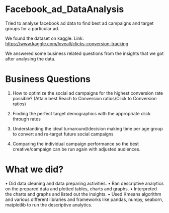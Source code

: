 # Facebook_ad_DataAnalysis
Tried to analyse facebook ad data to find best ad campaigns and target groups for a particular ad.

We found the dataset on kaggle.
Link: https://www.kaggle.com/loveall/clicks-conversion-tracking

We answered some business related questions from the insights that we got after analysing the data.

# Business Questions

1. How to optimize the social ad campaigns for the highest conversion rate possible? (Attain best Reach to Conversion ratios/Click to Conversion ratios)

2. Finding the perfect target demographics with the appropriate click through rates

3. Understanding the ideal turnaround/decision making time per age group to convert and re-target future social campaigns

4. Comparing the individual campaign performance so the best creative/campaign can be run again with adjusted audiences.


# What we did?

•    Did data cleaning and data preparing activities.
•    Ran descriptive analytics on the prepared data and plotted tables, charts and graphs.
•    Interpreted the charts and graphs and listed out the insights.
•    Used Kmeans algorithm and various different libraries and frameworks like pandas, numpy, seaborn, matplotlib to run the descriptive analytics.
    
